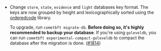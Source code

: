 - Change `store`, `state`, `evidence` and `light` databases key format. The
  keys are now grouped by height and lexicographically sorted using the
  [orderedcode](https://github.com/google/orderedcode) library.

  To upgrade, run `cometbft migrate-db`. **Before doing so, it's highly
  recommended to backup your database**. If you're using `goleveldb`, you can
  run `cometbft experimental-compact-goleveldb` to compact the database after
  the migration is done.
  ([\#1814](https://github.com/cometbft/cometbft/pull/1814))

